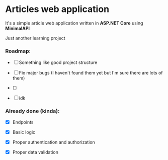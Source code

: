 # Articles web application

It's a simple article web application written in **ASP.NET Core** using **MinimalAPI** 

Just another learning project

### Roadmap:

- [ ] Something like good project structure

- [ ] Fix major bugs (I haven't found them yet but I'm sure there are lots of them)

- [ ] 

- [ ] idk

### Already done (kinda):

- [x] Endpoints

- [x] Basic logic

- [x] Proper authentication and authorization

- [x] Proper data validation
